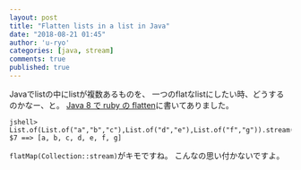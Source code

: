 ```yaml
---
layout: post
title: "Flatten lists in a list in Java"
date: "2018-08-21 01:45"
author: 'u-ryo'
categories: [java, stream]
comments: true
published: true
---
```

Javaでlistの中にlistが複数あるものを、
一つのflatなlistにしたい時、どうするのかなー、と。
[Java 8 で ruby の flatten](https://qiita.com/macoshita/items/4d4aaf5cea9848ff9dbf)に書いてありました。

```
jshell> List.of(List.of("a","b","c"),List.of("d","e"),List.of("f","g")).stream().flatMap(Collection::stream).collect(Collectors.toList())
$7 ==> [a, b, c, d, e, f, g]
```

`flatMap(Collection::stream)`がキモですね。
こんなの思い付かないですよ。
